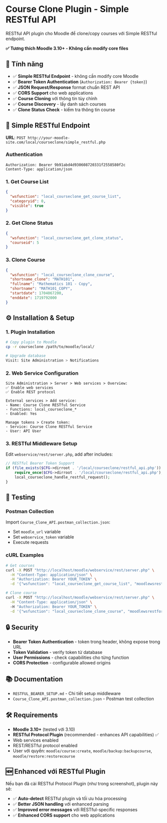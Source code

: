 # Course Clone Plugin - Simple RESTful API

RESTful API plugin cho Moodle để clone/copy courses với Simple RESTful endpoint.

**✅ Tương thích Moodle 3.10+ - Không cần modify core files**

## 🚀 **Tính năng**

- ✅ **Simple RESTful Endpoint** - không cần modify core Moodle
- ✅ **Bearer Token Authentication** (`Authorization: Bearer {token}`)
- ✅ **JSON Request/Response** format chuẩn REST API
- ✅ **CORS Support** cho web applications
- ✅ **Course Cloning** với thông tin tùy chỉnh
- ✅ **Course Discovery** - lấy danh sách courses
- ✅ **Clone Status Check** - kiểm tra thông tin course

## 📡 **Simple RESTful Endpoint**

**URL**: `POST http://your-moodle-site.com/local/courseclone/simple_restful.php`

### **Authentication**
```
Authorization: Bearer 9b91abd4d930608720331f2558580f2c
Content-Type: application/json
```

### **1. Get Course List**
```json
{
  "wsfunction": "local_courseclone_get_course_list",
  "categoryid": 0,
  "visible": true
}
```

### **2. Get Clone Status**
```json
{
  "wsfunction": "local_courseclone_get_clone_status", 
  "courseid": 5
}
```

### **3. Clone Course**
```json
{
  "wsfunction": "local_courseclone_clone_course",
  "shortname_clone": "MATH101",
  "fullname": "Mathematics 101 - Copy",
  "shortname": "MATH101_COPY",
  "startdate": 1704067200,
  "enddate": 1719792000
}
```

## ⚙️ **Installation & Setup**

### **1. Plugin Installation**
```bash
# Copy plugin to Moodle
cp -r courseclone /path/to/moodle/local/

# Upgrade database
Visit: Site Administration > Notifications
```

### **2. Web Service Configuration**
```
Site Administration > Server > Web services > Overview:
✅ Enable web services
✅ Enable REST protocol

External services > Add service:
- Name: Course Clone RESTful Service
- Functions: local_courseclone_*
- Enabled: Yes

Manage tokens > Create token:
- Service: Course Clone RESTful Service 
- User: API User
```

### **3. RESTful Middleware Setup**

Edit `webservice/rest/server.php`, add after includes:

```php
// RESTful Bearer Token Support
if (file_exists($CFG->dirroot . '/local/courseclone/restful_api.php')) {
    require_once($CFG->dirroot . '/local/courseclone/restful_api.php');
    local_courseclone_handle_restful_request();
}
```

## 🧪 **Testing**

### **Postman Collection**
Import `Course_Clone_API.postman_collection.json`:
- Set `moodle_url` variable
- Set `webservice_token` variable
- Execute requests

### **cURL Examples**
```bash
# Get courses
curl -X POST "http://localhost/moodle/webservice/rest/server.php" \
  -H "Content-Type: application/json" \
  -H "Authorization: Bearer YOUR_TOKEN" \
  -d '{"wsfunction": "local_courseclone_get_course_list", "moodlewsrestformat": "json", "categoryid": 0, "visible": true}'

# Clone course
curl -X POST "http://localhost/moodle/webservice/rest/server.php" \
  -H "Content-Type: application/json" \  
  -H "Authorization: Bearer YOUR_TOKEN" \
  -d '{"wsfunction": "local_courseclone_clone_course", "moodlewsrestformat": "json", "shortname_clone": "MATH101", "fullname": "Math Copy", "shortname": "MATH101_COPY", "startdate": 1704067200, "enddate": 1719792000}'
```

## 🔒 **Security**

- **Bearer Token Authentication** - token trong header, không expose trong URL
- **Token Validation** - verify token từ database  
- **User Permissions** - check capabilities cho từng function
- **CORS Protection** - configurable allowed origins

## 📚 **Documentation**

- `RESTFUL_BEARER_SETUP.md` - Chi tiết setup middleware
- `Course_Clone_API.postman_collection.json` - Postman test collection

## 🛠️ **Requirements**

- **Moodle 3.10+** (tested với 3.10)
- **RESTful Protocol Plugin** (recommended - enhances API capabilities) ✅
- Web services enabled
- REST/RESTful protocol enabled
- User với quyền: `moodle/course:create`, `moodle/backup:backupcourse`, `moodle/restore:restorecourse`

## 🆕 **Enhanced với RESTful Plugin**

Nếu bạn đã cài RESTful Protocol Plugin (như trong screenshot), plugin này sẽ:
- ✅ **Auto-detect** RESTful plugin và tối ưu hóa processing
- ✅ **Better JSON handling** với enhanced parsing
- ✅ **Improved error messages** với RESTful-specific responses
- ✅ **Enhanced CORS support** cho web applications
